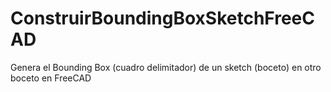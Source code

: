 # ConstruirBoundingBoxSketchFreeCAD
Genera el Bounding Box (cuadro delimitador) de un sketch (boceto) en otro boceto en FreeCAD
